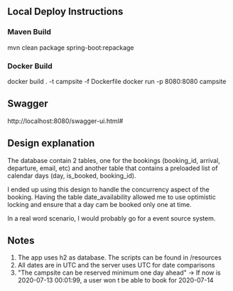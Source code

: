 ## Local Deploy Instructions
### Maven Build
mvn clean package spring-boot:repackage
### Docker Build
docker build . -t campsite -f Dockerfile
docker run -p 8080:8080 campsite

## Swagger
http://localhost:8080/swagger-ui.html#

## Design explanation
The database contain 2 tables, one for the bookings (booking_id, arrival, departure, email, etc) and another table that contains a 
preloaded list of calendar days (day, is_booked, booking_id). 

I ended up using this design to handle the concurrency aspect of the booking. Having the table
date_availability allowed me to use optimistic locking and ensure that a day cam be booked only one at time.

In a real word scenario, I would probably go for a event source system.

## Notes
1. The app uses h2 as database. The scripts can be found in /resources
2. All dates are in UTC and the server uses UTC for date comparisons
3. "The campsite can be reserved minimum one day ahead" -> If now is 2020-07-13 00:01:99, a user won
t be able to book for 2020-07-14 
